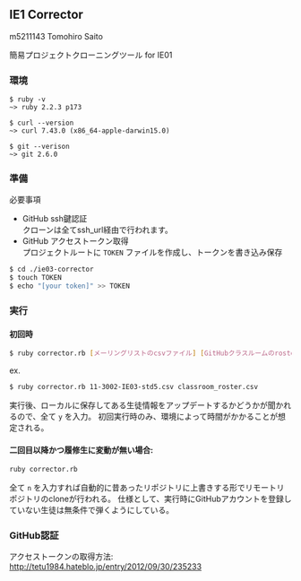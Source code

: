 ## IE1 Corrector
m5211143 Tomohiro Saito

簡易プロジェクトクローニングツール for IE01

### 環境
```
$ ruby -v  
~> ruby 2.2.3 p173  

$ curl --version  
~> curl 7.43.0 (x86_64-apple-darwin15.0)  

$ git --verison  
~> git 2.6.0
```


### 準備
必要事項
- GitHub ssh鍵認証  
クローンは全てssh_url経由で行われます。
- GitHub アクセストークン取得  
プロジェクトルートに `TOKEN` ファイルを作成し、トークンを書き込み保存

```sh
$ cd ./ie03-corrector
$ touch TOKEN
$ echo "[your token]" >> TOKEN
```

### 実行
#### 初回時

```sh
$ ruby corrector.rb [メーリングリストのcsvファイル] [GitHubクラスルームのroster.csvファイル]
```

ex.
```sh
$ ruby corrector.rb 11-3002-IE03-std5.csv classroom_roster.csv
```

実行後、ローカルに保存してある生徒情報をアップデートするかどうかが聞かれるので、全て `y` を入力。
初回実行時のみ、環境によって時間がかかることが想定される。

#### 二回目以降かつ履修生に変動が無い場合:

```sh
ruby corrector.rb
```

全て `n` を入力すれば自動的に昔あったリポジトリに上書きする形でリモートリポジトリのcloneが行われる。
仕様として、実行時にGitHubアカウントを登録していない生徒は無条件で弾くようにしている。

### GitHub認証
アクセストークンの取得方法:  
http://tetu1984.hateblo.jp/entry/2012/09/30/235233

